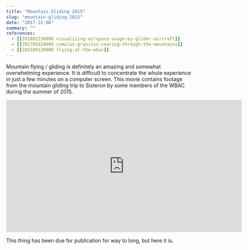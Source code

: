 ```yaml
---
title: "Mountain Gliding 2015"
slug: "mountain-gliding-2015"
date: "2017-12-06"
summary: ""
references: 
  - [[201801230000 visualizing-airspace-usage-by-glider-aircraft]]
  - [[201705020000 cumulus-granitus-soaring-through-the-mountains]]
  - [[201509120000 flying-at-the-wbac]]
---
```




Mountain flying / gliding is definitely an amazing and somewhat overwhelming experience. It is difficult to concentrate the whole experience in just a few minutes on a computer screen. This movie contains footage from the mountain gliding trip to Sisteron by some members of the WBAC during the summer of 2015.

<center><iframe src="https://player.vimeo.com/video/246063530" width="640" height="360" frameborder="0" webkitallowfullscreen="" mozallowfullscreen="" allowfullscreen=""></iframe></center>

This thing has been due for publication for way to long, but here it is.

